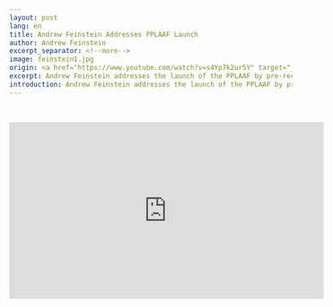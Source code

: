 ```yaml
---
layout: post
lang: en
title: Andrew Feinstein Addresses PPLAAF Launch
author: Andrew Feinstein
excerpt_separator: <!--more-->
image: feinstein1.jpg
origin: <a href="https://www.youtube.com/watch?v=s4Yp7k2ur5Y" target="_blank">PPLAAF YouTube</a>
excerpt: Andrew Feinstein addresses the launch of the PPLAAF by pre-recorded video.
introduction: Andrew Feinstein addresses the launch of the PPLAAF by pre-recorded video.
---
```


<iframe style="margin-top: 30px;" class="center-block" width="560" height="315" src="https://www.youtube.com/embed/s4Yp7k2ur5Y" frameborder="0" allowfullscreen></iframe>

<br>
<br>
<br>
<br>
<br>